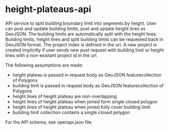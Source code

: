 # height-plateaus-api

API service to split building boundary limit into segments by height. User can post 
and update building limits, post and update height lines as GeoJSON. The building 
limits are automatically split with the height lines. Building limits, height lines and 
split building limits can be requested back in GeoJSON format. The project index is 
defined in the url. A new project is created implicitly if user sends new post 
request with building limit or height lines with a non-existant project id in the url.

The following assumptions are made:
- height plateau is passed in request body as GeoJSON featurecollection of Polygons
- building limit is passed in request body as GeoJSON featurecollection of Polygons
- height lines of height plateau are non-overlapping
- height lines of height plateau when joined form single closed polygon
- height lines of height plateau when joined fully cover building limit
- building limit collection contains a single closed polygon

For the API schema, see openapi.json file.

